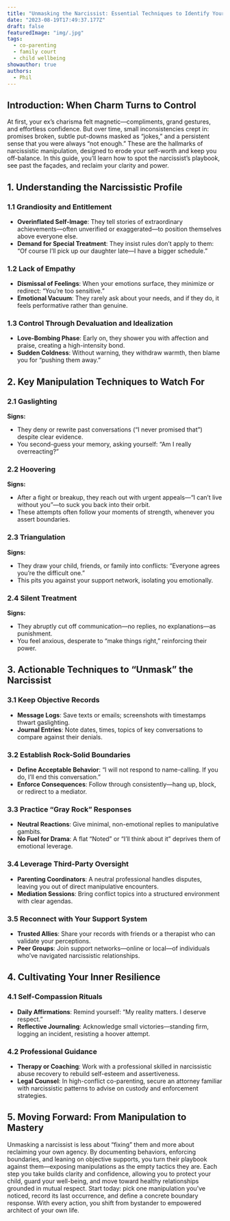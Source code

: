 ```yaml
---
title: "Unmasking the Narcissist: Essential Techniques to Identify Your Ex's Toxic Manipulations"
date: "2023-08-19T17:49:37.177Z"
draft: false
featuredImage: "img/.jpg"
tags:
  - co-parenting
  - family court
  - child wellbeing
showauthor: true
authors:
  - Phil
---
```



## Introduction: When Charm Turns to Control

At first, your ex’s charisma felt magnetic—compliments, grand gestures, and effortless confidence. But over time, small inconsistencies crept in: promises broken, subtle put-downs masked as “jokes,” and a persistent sense that you were always “not enough.” These are the hallmarks of narcissistic manipulation, designed to erode your self-worth and keep you off-balance. In this guide, you’ll learn how to spot the narcissist’s playbook, see past the façades, and reclaim your clarity and power.

## 1. Understanding the Narcissistic Profile

### 1.1 Grandiosity and Entitlement  
- **Overinflated Self-Image**: They tell stories of extraordinary achievements—often unverified or exaggerated—to position themselves above everyone else.  
- **Demand for Special Treatment**: They insist rules don’t apply to them: “Of course I’ll pick up our daughter late—I have a bigger schedule.”  

### 1.2 Lack of Empathy  
- **Dismissal of Feelings**: When your emotions surface, they minimize or redirect: “You’re too sensitive.”  
- **Emotional Vacuum**: They rarely ask about your needs, and if they do, it feels performative rather than genuine.

### 1.3 Control Through Devaluation and Idealization  
- **Love-Bombing Phase**: Early on, they shower you with affection and praise, creating a high-intensity bond.  
- **Sudden Coldness**: Without warning, they withdraw warmth, then blame you for “pushing them away.”

## 2. Key Manipulation Techniques to Watch For

### 2.1 Gaslighting  
**Signs:**  
- They deny or rewrite past conversations (“I never promised that”) despite clear evidence.  
- You second-guess your memory, asking yourself: “Am I really overreacting?”

### 2.2 Hoovering  
**Signs:**  
- After a fight or breakup, they reach out with urgent appeals—“I can’t live without you”—to suck you back into their orbit.  
- These attempts often follow your moments of strength, whenever you assert boundaries.

### 2.3 Triangulation  
**Signs:**  
- They draw your child, friends, or family into conflicts: “Everyone agrees you’re the difficult one.”  
- This pits you against your support network, isolating you emotionally.

### 2.4 Silent Treatment  
**Signs:**  
- They abruptly cut off communication—no replies, no explanations—as punishment.  
- You feel anxious, desperate to “make things right,” reinforcing their power.

## 3. Actionable Techniques to “Unmask” the Narcissist

### 3.1 Keep Objective Records  
- **Message Logs**: Save texts or emails; screenshots with timestamps thwart gaslighting.  
- **Journal Entries**: Note dates, times, topics of key conversations to compare against their denials.

### 3.2 Establish Rock-Solid Boundaries  
- **Define Acceptable Behavior**: “I will not respond to name-calling. If you do, I’ll end this conversation.”  
- **Enforce Consequences**: Follow through consistently—hang up, block, or redirect to a mediator.

### 3.3 Practice “Gray Rock” Responses  
- **Neutral Reactions**: Give minimal, non-emotional replies to manipulative gambits.  
- **No Fuel for Drama**: A flat “Noted” or “I’ll think about it” deprives them of emotional leverage.

### 3.4 Leverage Third-Party Oversight  
- **Parenting Coordinators**: A neutral professional handles disputes, leaving you out of direct manipulative encounters.  
- **Mediation Sessions**: Bring conflict topics into a structured environment with clear agendas.

### 3.5 Reconnect with Your Support System  
- **Trusted Allies**: Share your records with friends or a therapist who can validate your perceptions.  
- **Peer Groups**: Join support networks—online or local—of individuals who’ve navigated narcissistic relationships.

## 4. Cultivating Your Inner Resilience

### 4.1 Self-Compassion Rituals  
- **Daily Affirmations**: Remind yourself: “My reality matters. I deserve respect.”  
- **Reflective Journaling**: Acknowledge small victories—standing firm, logging an incident, resisting a hoover attempt.

### 4.2 Professional Guidance  
- **Therapy or Coaching**: Work with a professional skilled in narcissistic abuse recovery to rebuild self-esteem and assertiveness.  
- **Legal Counsel**: In high-conflict co-parenting, secure an attorney familiar with narcissistic patterns to advise on custody and enforcement strategies.

## 5. Moving Forward: From Manipulation to Mastery

Unmasking a narcissist is less about “fixing” them and more about reclaiming your own agency. By documenting behaviors, enforcing boundaries, and leaning on objective supports, you turn their playbook against them—exposing manipulations as the empty tactics they are. Each step you take builds clarity and confidence, allowing you to protect your child, guard your well-being, and move toward healthy relationships grounded in mutual respect. Start today: pick one manipulation you’ve noticed, record its last occurrence, and define a concrete boundary response. With every action, you shift from bystander to empowered architect of your own life.  
